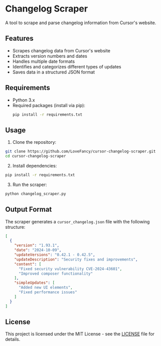 # Changelog Scraper

A tool to scrape and parse changelog information from Cursor's website.

## Features
- Scrapes changelog data from Cursor's website
- Extracts version numbers and dates
- Handles multiple date formats
- Identifies and categorizes different types of updates
- Saves data in a structured JSON format

## Requirements
- Python 3.x
- Required packages (install via pip):
  ```bash
  pip install -r requirements.txt
  ```

## Usage
1. Clone the repository:
```bash
git clone https://github.com/LoveFancy/cursor-changelog-scraper.git
cd cursor-changelog-scraper
```

2. Install dependencies:
```bash
pip install -r requirements.txt
```

3. Run the scraper:
```bash
python changelog_scraper.py
```

## Output Format
The scraper generates a `cursor_changelog.json` file with the following structure:
```json
[
  {
    "version": "1.93.1",
    "date": "2024-10-09",
    "updateVersions": "0.42.1 - 0.42.5",
    "updateDescription": "Security fixes and improvements",
    "content": [
      "Fixed security vulnerability CVE-2024-43601",
      "Improved composer functionality"
    ],
    "simpleUpdates": [
      "Added new UI elements",
      "Fixed performance issues"
    ]
  }
]
```

## License
This project is licensed under the MIT License - see the [LICENSE](LICENSE) file for details.